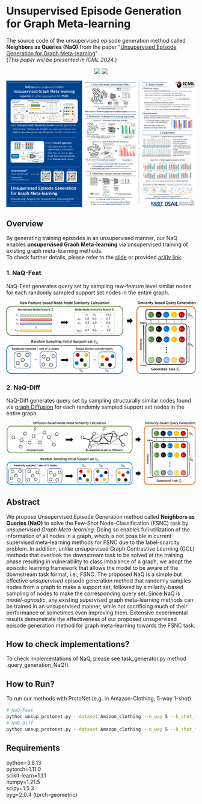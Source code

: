 # Unsupervised Episode Generation for Graph Meta-learning
The source code of the unsupervised episode generation method called **Neighbors as Queries (NaQ)** from the paper "[Unsupervised Episode Generation for Graph Meta-learning](https://arxiv.org/abs/2306.15217)"  
(_This paper will be presented in ICML 2024._)

<p align="center">   
    <a href="https://pytorch.org/" alt="PyTorch">
      <img src="https://img.shields.io/badge/PyTorch-%23EE4C2C.svg?e&logo=PyTorch&logoColor=white" /></a>
    <a href="https://icml.cc/" alt="Conference">
        <img src="https://img.shields.io/badge/ICML'24-brightgreen" /></a>
</p>

<p align="center"><img width="1000" src="./images/Poster_NaQ.png"></p>

## Overview
By generating training episodes in an unsupervised manner, our NaQ enables **unsupervised Graoh Meta-learning** via unsupervised training of existing graph meta-learning methods.  
To check further details, please refer to the [slide](https://dsail.kaist.ac.kr/files/ICML24_NaQ_slide.pdf) or provided [arXiv link](https://arxiv.org/pdf/2306.15217).

### 1. NaQ-Feat
NaQ-Feat generates query set by sampling raw-feature level similar nodes for each randomly sampled support set nodes in the entire graph.
<p align="center"><img width="700" src="./images/NaQ-Feat_Figure.png"></p>

### 2. NaQ-Diff
NaQ-Diff generates query set by sampling structurally similar nodes found via [graph Diffusion](https://arxiv.org/abs/1911.05485) for each randomly sampled support set nodes in the entire graph.
<p align="center"><img width="700" src="./images/NaQ-Diff_Figure.png"></p>

## Abstract
We propose Unsupervised Episode Generation method called **Neighbors as Queries (NaQ)** to solve the Few-Shot Node-Classification (FSNC) task by _unsupervised Graph Meta-learning_.
Doing so enables full utilization of the information of all nodes in a graph, which is not possible in current supervised meta-learning methods for FSNC due to the label-scarcity problem.
In addition, unlike unsupervised Graph Contrastive Learning (GCL) methods that overlook the downstream task to be solved at the training phase resulting in vulnerability to class imbalance of a graph, we adopt the episodic learning framework that allows the model to be aware of the downstream task format, i.e., FSNC.
The proposed NaQ is a simple but effective _unsupervised_ episode generation method that randomly samples nodes from a graph to make a support set, followed by similarity-based sampling of nodes to make the corresponding query set.
Since NaQ is _model-agnostic_, any existing supervised graph meta-learning methods can be trained in an unsupervised manner, while not sacrificing much of their performance or sometimes even improving them.
Extensive experimental results demonstrate the effectiveness of our proposed unsupervised episode generation method for graph meta-learning towards the FSNC task.

## How to check implementations?
To check implementations of NaQ, please see task_generator.py method .query_generation_NaQ().

## How to Run?
To run our methods with ProtoNet (e.g. in Amazon-Clothing, 5-way 1-shot)
```bash
# NaQ-Feat
python unsup_protonet.py --dataset Amazon_clothing --n_way 5 --k_shot_test 1 --query_generation NaQ --type feature --lr 1e-4
# NaQ-Diff
python unsup_protonet.py --dataset Amazon_clothing --n_way 5 --k_shot_test 1 --query_generation NaQ --type diffusion --lr 1e-4
```

## Requirements
python=3.8.13  
pytorch=1.11.0  
scikit-learn=1.1.1  
numpy=1.21.5  
scipy=1.5.3  
pyg=2.0.4 (torch-geometric)  
